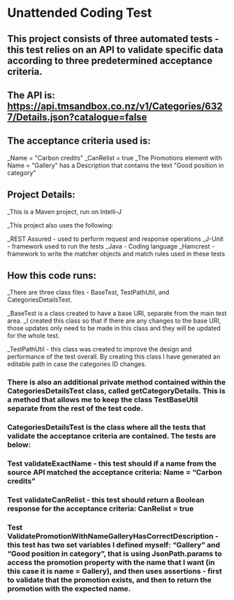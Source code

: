 # Unattended Coding Test

## This project consists of three automated tests - this test relies on an API to validate specific data according to three predetermined acceptance criteria.

## The API is:  https://api.tmsandbox.co.nz/v1/Categories/6327/Details.json?catalogue=false

## The acceptance criteria used is:

_Name = "Carbon credits"
_CanRelist = true
_The Promotions element with Name = "Gallery" has a Description that contains the text "Good position in category"

## Project Details:

_This is a Maven project, run on Intelli-J

_This project also uses the following:

_REST Assured - used to perform request and response operations
_J-Unit - framework used to run the tests
_Java - Coding language
_Hamcrest - framework to write the matcher objects and match rules used in these tests

## How this code runs:

_There are three class files - BaseTest, TestPathUtil, and CategoriesDetailsTest.

_BaseTest is a class created to have a base URI, separate from the main test area.
_I created this class so that if there are any changes to the base URI, those updates only need to be made in this class and they will be updated for the whole test. 

_TestPathUtil - this class was created to improve the design and performance of the test overall. By creating this class I have generated an editable path in case the categories ID changes. 
### There is also an additional private method contained within the CategoriesDetailsTest class, called getCategoryDetails. This is a method that allows me to keep the class TestBaseUtil separate from the rest of the test code.

### CategoriesDetailsTest is the class where all the tests that validate the acceptance criteria are contained. The tests are below:

### Test validateExactName - this test should if a name from the source API matched the acceptance criteria: Name = “Carbon credits”
### Test validateCanRelist - this test should return a Boolean response for the acceptance criteria: CanRelist = true
### Test ValidatePromotionWithNameGalleryHasCorrectDescription - this test has two set variables I defined myself: “Gallery” and “Good position in category”, that is using JsonPath.params to access the promotion property with the name that I want (in this case it is name = Gallery), and then uses assertions - first to validate that the promotion exists, and then to return the promotion with the expected name.


